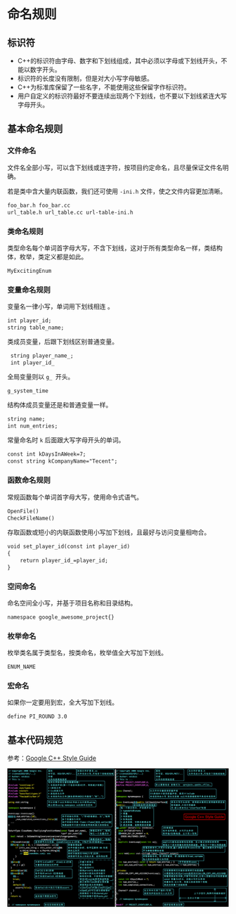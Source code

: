 # 命名规则

## 标识符

- C++的标识符由字母、数字和下划线组成，其中必须以字母或下划线开头，不能以数字开头。
- 标识符的长度没有限制，但是对大小写字母敏感。
- C++为标准库保留了一些名字，不能使用这些保留字作标识符。
- 用户自定义的标识符最好不要连续出现两个下划线，也不要以下划线紧连大写字母开头。

## 基本命名规则

### 文件命名

文件名全部小写，可以含下划线或连字符，按项目约定命名，且尽量保证文件名明确。

若是类中含大量内联函数，我们还可使用 `-ini.h` 文件，使之文件内容更加清晰。

```
foo_bar.h foo_bar.cc
url_table.h url_table.cc url-table-ini.h
```

### 类命名规则

类型命名每个单词首字母大写，不含下划线，这对于所有类型命名一样，类结构体，枚举，类定义都是如此。

```
MyExcitingEnum
```

### 变量命名规则

变量名一律小写，单词用下划线相连 。

```
int player_id; 
string table_name;
```

类成员变量，后跟下划线区别普通变量。

```
 string player_name_;
 int player_id_
```

全局变量则以 `g_ `开头。

```
g_system_time
```

结构体成员变量还是和普通变量一样。

```
string name; 
int num_entries;
```

常量命名时 `k` 后面跟大写字母开头的单词。

```
const int kDaysInAWeek=7;
const string kCompanyName="Tecent";
```

### 函数命名规则

常规函数每个单词首字母大写，使用命令式语气。

```
OpenFile() 
CheckFileName()
```

存取函数或短小的内联函数使用小写加下划线，且最好与访问变量相吻合。

```
void set_player_id(const int player_id)
{
    return player_id_=player_id;
}
```

### 空间命名

命名空间全小写，并基于项目名称和目录结构。

```
namespace google_awesome_project{}
```

### 枚举命名

枚举类名属于类型名，按类命名，枚举值全大写加下划线。

```
ENUM_NAME
```

### 宏命名

如果你一定要用到宏，全大写加下划线。

```
define PI_ROUND 3.0
```



## 基本代码规范

参考：[Google C++ Style Guide](https://google.github.io/styleguide/cppguide.html)

![](./img/guide.png)















